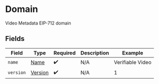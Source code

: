 # Domain

Video Metadata EIP-712 domain


## Fields

| Field                                         | Type                                          | Required                                      | Description                                   | Example                                       |
| --------------------------------------------- | --------------------------------------------- | --------------------------------------------- | --------------------------------------------- | --------------------------------------------- |
| `name`                                        | [Name](../../models/components/Name.md)       | :heavy_check_mark:                            | N/A                                           | Verifiable Video                              |
| `version`                                     | [Version](../../models/components/Version.md) | :heavy_check_mark:                            | N/A                                           | 1                                             |